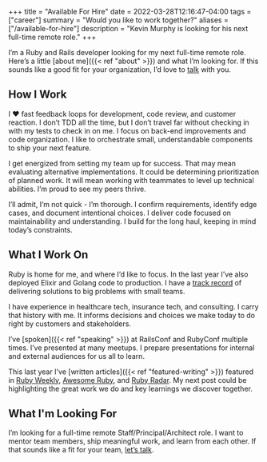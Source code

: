 +++
title = "Available For Hire"
date = 2022-03-28T12:16:47-04:00
tags = ["career"]
summary = "Would you like to work together?"
aliases = ["/available-for-hire"]
description = "Kevin Murphy is looking for his next full-time remote role."
+++

I’m a Ruby and Rails developer looking for my next full-time remote role. Here’s a little [about me]({{< ref "about" >}}) and what I’m looking for. If this sounds like a good fit for your organization, I’d love to [talk](mailto:murphy.kevin.mail@gmail.com?subject=Opportunity%20To%20Work%20Together) with you.

## How I Work

I ❤️ fast feedback loops for development, code review, and customer reaction. I don’t TDD all the time, but I don’t travel far without checking in with my tests to check in on me. I focus on back-end improvements and code organization. I like to orchestrate small, understandable components to ship your next feature.

I get energized from setting my team up for success. That may mean evaluating alternative implementations. It could be determining prioritization of planned work. It will mean working with teammates to level up technical abilities. I’m proud to see my peers thrive.

I’ll admit, I’m not quick - I’m thorough. I confirm requirements, identify edge cases, and document intentional choices. I deliver code focused on maintainability and understanding. I build for the long haul, keeping in mind today’s constraints.

## What I Work On

Ruby is home for me, and where I’d like to focus. In the last year I’ve also deployed Elixir and Golang code to production. I have a [track record](https://www.linkedin.com/in/kevinmurphydev/) of delivering solutions to big problems with small teams.

I have experience in healthcare tech, insurance tech, and consulting. I carry that history with me. It informs decisions and choices we make today to do right by customers and stakeholders.

I’ve [spoken]({{< ref "speaking" >}}) at RailsConf and RubyConf multiple times. I’ve presented at many meetups. I prepare presentations for internal and external audiences for us all to learn.

This last year I've [written articles]({{< ref "featured-writing" >}}) featured in [Ruby Weekly](https://rubyweekly.com/), [Awesome Ruby](https://ruby.libhunt.com/), and [Ruby Radar](https://rubyradar.dev/). My next post could be highlighting the great work we do and key learnings we discover together.

## What I'm Looking For

I’m looking for a full-time remote Staff/Principal/Architect role. I want to mentor team members, ship meaningful work, and learn from each other. If that sounds like a fit for your team, [let’s talk](mailto:murphy.kevin.mail@gmail.com?subject=Opportunity%20To%20Work%20Together).
